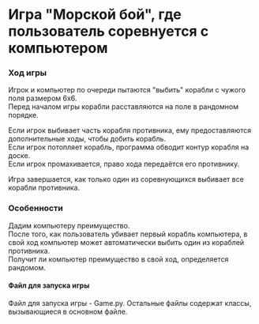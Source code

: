 # **Игра "Морской бой", где пользователь соревнуется с компьютером**  
  
### Ход игры  
Игрок и компьютер по очереди пытаются "выбить" корабли с чужого поля размером 6х6.  
Перед началом игры корабли расставляются на поле в рандомном порядке.  
  
Если игрок выбивает часть корабля противника, ему предоставляются дополнительные ходы, чтобы добить корабль.  
Если игрок потопляет корабль, программа обводит контур корабля на доске.  
Если игрок промахивается, право хода передаётся его противнику.
  
Игра завершается, как только один из соревнующихся выбивает все корабли противника.  
 
### Особенности  
Дадим компьютеру преимущество.  
После того, как пользователь убивает первый корабль компьютера, в свой ход компьютер может автоматически выбить один из кораблей противника.  
Получит ли компьютер преимущество в свой ход, определяется рандомом.
  
  
#### Файл для запуска игры  
Файл для запуска игры - Game.py. Остальные файлы содержат классы, вызывающиеся в основном файле.  
  
  
